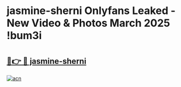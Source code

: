 # jasmine-sherni Onlyfans Leaked - New Video & Photos March 2025 !bum3i

# <h2><a href="https://bvhy3o.iuczelnia.edu.pl?title=jasmine-sherni&ref=bum3i">🔗👉 🔴 jasmine-sherni</a></h2>

[![acn](https://github.com/user-attachments/assets/0f9c940e-d8b0-45ae-aac7-cd30a18b3e1c)](https://bvhy3o.iuczelnia.edu.pl?title=jasmine-sherni&ref=bum3i)


